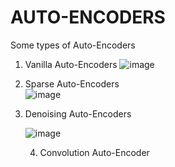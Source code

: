 # AUTO-ENCODERS
Some types of Auto-Encoders
   1. Vanilla Auto-Encoders
      ![image](https://user-images.githubusercontent.com/31439714/50849725-c8baf680-139d-11e9-9511-968d2ce727f5.png)
   2. Sparse Auto-Encoders   
      ![image](https://user-images.githubusercontent.com/31439714/50856172-f315af80-13af-11e9-8462-810d6674d1b3.png)
   3. Denoising Auto-Encoders
   
   
      ![image](https://user-images.githubusercontent.com/31439714/50914958-c8823000-145d-11e9-9867-b7bf8449d2cd.png)
   
      4. Convolution Auto-Encoder
